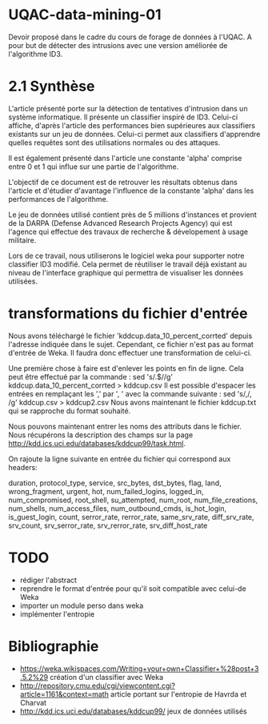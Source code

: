 # UQAC-data-mining-01
Devoir proposé dans le cadre du cours de forage de données à l'UQAC. A pour but de détecter des intrusions avec une version améliorée de l'algorithme ID3.

# 2.1 Synthèse

L'article présenté porte sur la détection de tentatives d'intrusion dans un système informatique. Il présente un classifier inspiré de ID3. Celui-ci affiche, d'après l'article des performances bien supérieures aux classifiers existants sur un jeu de données. Celui-ci permet aux classifiers d'apprendre quelles requêtes sont des utilisations normales ou des attaques. 

Il est également présenté dans l'article une constante 'alpha' comprise entre 0 et 1 qui influe sur une partie de l'algorithme.

L'objectif de ce document est de retrouver les résultats obtenus dans l'article et d'étudier d'avantage l'influence de la constante 'alpha' dans les performances de l'algorithme.

Le jeu de données utilisé contient près de 5 millions d'instances et provient de la DARPA (Defense Advanced Research Projects Agency) qui est l'agence qui effectue des travaux de recherche & dévelopement à usage militaire. 


Lors de ce travail, nous utiliserons le logiciel weka pour supporter notre classifier ID3 modifié. Cela permet de réutiliser le travail déjà existant au niveau de l'interface graphique qui permettra de visualiser les données utilisées.


# transformations du fichier d'entrée

Nous avons téléchargé le fichier 'kddcup.data_10_percent_corrted' depuis l'adresse indiquée dans le sujet. Cependant, ce
fichier n'est pas au format d'entrée de Weka. Il faudra donc effectuer une transformation de celui-ci.

Une première chose à faire est d'enlever les points en fin de ligne.
Cela peut être effectué par la commande : sed 's/\.$//g' kddcup.data_10_percent_corrted > kddcup.csv
Il est possible d'espacer les entrées en remplaçant les ',' par ', ' avec la commande suivante :
sed 's/,/, /g' kddcup.csv > kddcup2.csv
Nous avons maintenant le fichier kddcup.txt qui se rapproche du format souhaité.


Nous pouvons maintenant entrer les noms des attributs dans le fichier.
Nous récupérons la description des champs sur la page http://kdd.ics.uci.edu/databases/kddcup99/task.html.

On rajoute la ligne suivante en entrée du fichier qui correspond aux headers:

duration, protocol_type, service, src_bytes, dst_bytes, flag, land, wrong_fragment, urgent, hot, num_failed_logins, logged_in, num_compromised, root_shell, su_attempted, num_root, num_file_creations, num_shells, num_access_files, num_outbound_cmds, is_hot_login, is_guest_login, count, serror_rate, rerror_rate, same_srv_rate, diff_srv_rate, srv_count, srv_serror_rate, srv_rerror_rate, srv_diff_host_rate



# TODO

- rédiger l'abstract
- reprendre le format d'entrée pour qu'il soit compatible avec celui-de Weka
- importer un module perso dans weka
- implémenter l'entropie

# Bibliographie

- https://weka.wikispaces.com/Writing+your+own+Classifier+%28post+3.5.2%29
  création d'un classifier avec Weka
- http://repository.cmu.edu/cgi/viewcontent.cgi?article=1161&context=math
  article portant sur l'entropie de Havrda et Charvat
- http://kdd.ics.uci.edu/databases/kddcup99/
  jeux de données utilisés
